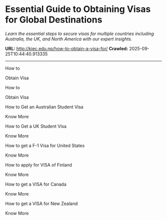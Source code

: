 # Essential Guide to Obtaining Visas for Global Destinations

*Learn the essential steps to secure visas for multiple countries including Australia, the UK, and North America with our expert insights.*

**URL:** http://kiec.edu.np/how-to-obtain-a-visa-for/
**Crawled:** 2025-09-25T10:44:40.913335

---

How to

Obtain Visa

How to

Obtain Visa

How to Get an Australian Student Visa

Know More

How to Get a UK Student Visa

Know More

How to get a F-1 Visa for United States

Know More

How to apply for VISA of Finland

Know More

How to get a VISA for Canada

Know More

How to get a VISA for New Zealand

Know More